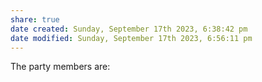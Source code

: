 ```yaml
---
share: true
date created: Sunday, September 17th 2023, 6:38:42 pm
date modified: Sunday, September 17th 2023, 6:56:11 pm
---
```


The party members are: 

